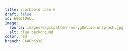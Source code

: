 ```yaml
---
title: Voorbeeld case 6
draft: false
id: E9m0t0ALL
image:
  source: images/magicpattern-am-yg8wllio-unsplash.jpg
  alt: blue background
color: red
branch: CA0ObKsX0
---
```

